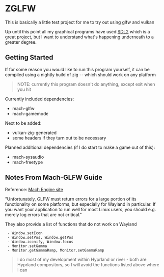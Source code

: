 # ZGLFW

This is basically a little test project for me to try out using glfw and vulkan

Up until this point all my graphical programs have used [SDL2](https://www.libsdl.org) which is a great project, but I want to understand what's happening underneath to a greater degree.

## Getting Started

If for some reason you would like to run this program yourself, it can be compiled using a nightly build of zig -- which should work on any platform

> NOTE: currently this program doesn't do anything, except exit when you hit <Esc>

Currently included dependencies:
 - mach-glfw
 - mach-gamemode

 Next to be added:
 - vulkan-zig-generated
 - some headers if they turn out to be necessary

Planned additional dependencies (if I do start to make a game out of this):
 - mach-sysaudio
 - mach-freetype


## Notes From Mach-GLFW Guide

Reference: [Mach Engine site](https://machengine.org/pkg/mach-glfw/)

"Unfortunately, GLFW must return errors for a large portion of its functionality on some platforms, but especially for Wayland in particular. If you want your application to run well for most Linux users, you should e.g. merely log errors that are not critical."

They also provide a list of functions that do not work on Wayland

```
 - Window.setIcon
 - Window.setPos, Window.getPos
 - Window.iconify, Window.focus
 - Monitor.setGamma
 - Monitor.getGammaRamp, Monitor.setGammaRamp
```

> I do most of my development within Hyprland or river - both are Hyprland compositors, so I will avoid the functions listed above where I can
